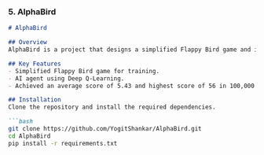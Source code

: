 
### 5. AlphaBird
```markdown
# AlphaBird

## Overview
AlphaBird is a project that designs a simplified Flappy Bird game and implements an AI agent using Deep Q-Learning to achieve optimal gameplay.

## Key Features
- Simplified Flappy Bird game for training.
- AI agent using Deep Q-Learning.
- Achieved an average score of 5.43 and highest score of 56 in 100,000 gameplay simulations.

## Installation
Clone the repository and install the required dependencies.

```bash
git clone https://github.com/YogitShankar/AlphaBird.git
cd AlphaBird
pip install -r requirements.txt
